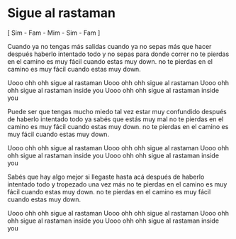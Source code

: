 Sigue al rastaman
=================

[ Sim - Fam - Mim - Sim - Fam ]

Cuando ya no tengas más salidas
cuando ya no sepas más que hacer
después haberlo intentado todo
y no sepas para donde correr
no te pierdas en el camino
es muy fácil cuando estas muy down.
no te pierdas en el camino
es muy fácil cuando estas muy down.

Uooo ohh ohh sigue al rastaman
Uooo ohh ohh sigue al rastaman
Uooo ohh ohh sigue al rastaman inside you
Uooo ohh ohh sigue al rastaman inside you

Puede ser que tengas mucho miedo
tal vez estar muy confundido
después de haberlo intentado todo
ya sabés que estás muy mal
no te pierdas en el camino
es muy fácil cuando estas muy down.
no te pierdas en el camino
es muy fácil cuando estas muy down.

Uooo ohh ohh sigue al rastaman
Uooo ohh ohh sigue al rastaman
Uooo ohh ohh sigue al rastaman inside you
Uooo ohh ohh sigue al rastaman inside you

Sabés que hay algo mejor
si llegaste hasta acá
después de haberlo intentado todo
y tropezado una vez más
no te pierdas en el camino
es muy fácil cuando estas muy down.
no te pierdas en el camino
es muy fácil cuando estas muy down.

Uooo ohh ohh sigue al rastaman
Uooo ohh ohh sigue al rastaman
Uooo ohh ohh sigue al rastaman inside you
Uooo ohh ohh sigue al rastaman inside you
